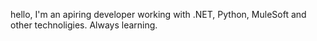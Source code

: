 hello, I'm an apiring developer working with .NET, Python, MuleSoft and other technoligies. Always learning.
